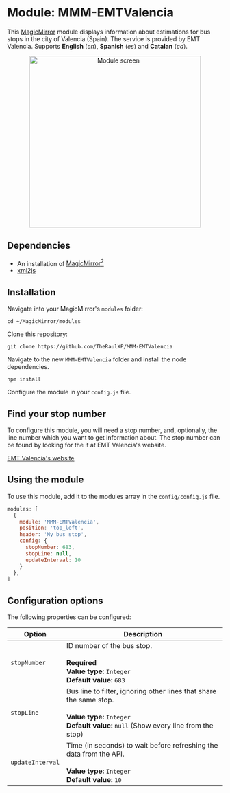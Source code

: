 # Module: MMM-EMTValencia
This [MagicMirror](https://github.com/MichMich/MagicMirror) module displays information about estimations for bus stops in the city of Valencia (Spain). The service is provided by EMT Valencia. Supports **English** (*en*), **Spanish** (*es*) and **Catalan** (*ca*).

<center><img src="screenshot01.png" alt="Module screen" width="400"></center>

## Dependencies
- An installation of [MagicMirror<sup>2</sup>](https://github.com/MichMich/MagicMirror)
- [xml2js](https://www.npmjs.com/package/xml2js)

## Installation

Navigate into your MagicMirror's `modules` folder:
```
cd ~/MagicMirror/modules
```

Clone this repository:
```
git clone https://github.com/TheRaulXP/MMM-EMTValencia
```

Navigate to the new `MMM-EMTValencia` folder and install the node dependencies.
```
npm install
```

Configure the module in your `config.js` file.

## Find your stop number
To configure this module, you will need a stop number, and, optionally, the line number which you want to get information about. The stop number can be found by looking for the it at EMT Valencia's website.  


[EMT Valencia's website](http://www.emtvalencia.es/)


## Using the module

To use this module, add it to the modules array in the `config/config.js` file. 

```javascript
modules: [
  {
    module: 'MMM-EMTValencia',
    position: 'top_left',
    header: 'My bus stop',
    config: {
      stopNumber: 683,
      stopLine: null,
      updateInterval: 10
    }
  },
]
```

## Configuration options

The following properties can be configured:

| Option                       | Description
| ---------------------------- | -----------
| `stopNumber`                 | ID number of the bus stop.<br><br>**Required**<br>**Value type:** `Integer`<br>**Default value:** `683`
| `stopLine`                 | Bus line to filter, ignoring other lines that share the same stop.<br><br>**Value type:** `Integer`<br>**Default value:** ` null ` (Show every line from the stop)
| `updateInterval`             | Time (in seconds) to wait before refreshing the data from the API.<br><br>**Value type:** `Integer`<br>**Default value:** `10`
